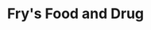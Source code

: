 ---
title: "Fry's Food and Drug"
url: /phoenix/frys-food-and-drug-west-camelback-road/
shop: supermarket
---